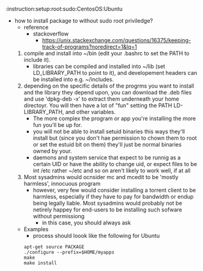 :instruction:setup:root:sudo:CentosOS:Ubuntu
* how to install package to without sudo root priviledge?  
    * reference
        * stackoverflow
            * https://unix.stackexchange.com/questions/16375/keeping-track-of-programs?noredirect=1&lq=1
    1. compile and install into ~/bin (edit your .bashrc to set the PATH to include it).
        * libraries can be compiled and installed into ~/lib (set LD_LIBRARY_PATH to point to it), and
         developement headers can be installed into e.g. ~/includes.
    2. depending on the specific details of the progrms you want to install and the library they depend upon,
     you can download the .deb files and use 'dpkg-deb -x' to extract them underneath your home directoyr. You will then have a lot of "fun" setting the PATH LD-LIBRARY_PATH, and other variables. 
        * The more complex the program or app you're installing the more fun you'll be up for. 
        * you will not be able to install setuid binaries this ways they'll install but (since you don't hae permission to chown them to root or set the estuid bit on them) they'll just be 
         normal binaries owned by your.
        * daemons and system service that expect to be runnig as a certain UID or have the ability to change uid, or expect files to be int /etc rather ~/etc and so on aren't likely to work 
         well, if at all
    3. Most sysadmins would ocnsider mc and mcedit to be 'mostly harmless', innocuous program
        * however, very few would consider installing a torrent client to be harmless, especially if they have to pay for bandwidth or endup being legally liable. Most sysadmins would 
          probably not be netirely happey for end-users to be installing such sofware without permissiong
            * in this case, you should always ask
    * Examples
        * process should loook like the following for Ubuntu
        ```
        apt-get source PACKAGE
        ./configure --prefix=$HOME/myapps
        make
        make install
        ```
    


